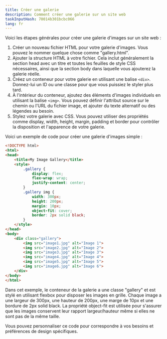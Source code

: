 ```yaml
---
title: Créer une galerie
description: Comment créer une galerie sur un site web
taskInputHash: 70014b301bcbc066
lang: fr
---
```

Voici les étapes générales pour créer une galerie d'images sur un site web :
1. Créer un nouveau fichier HTML pour votre galerie d'images. Vous pouvez le nommer quelque chose comme "gallery.html".
2. Ajouter la structure HTML à votre fichier. Cela inclut généralement la section head avec un titre et toutes les feuilles de style CSS nécessaires, ainsi que la section body dans laquelle vous ajouterez la galerie réelle.
3. Créez un conteneur pour votre galerie en utilisant une balise `<div>`. Donnez-lui un ID ou une classe pour que vous puissiez le styler plus tard.
4. À l'intérieur du conteneur, ajoutez des éléments d'images individuels en utilisant la balise `<img>`. Vous pouvez définir l'attribut source sur le chemin ou l'URL du fichier image, et ajouter du texte alternatif ou des légendes au besoin.
5. Stylez votre galerie avec CSS. Vous pouvez utiliser des propriétés comme display, width, height, margin, padding et border pour contrôler la disposition et l'apparence de votre galerie.

Voici un exemple de code pour créer une galerie d'images simple :

```html
<!DOCTYPE html>
<html>
<head>
	<title>My Image Gallery</title>
	<style>
		.gallery {
			display: flex;
			flex-wrap: wrap;
			justify-content: center;
		}
		.gallery img {
			width: 300px;
			height: 200px;
			margin: 10px;
			object-fit: cover;
			border: 2px solid black;
		}
	</style>
</head>
<body>
	<div class="gallery">
		<img src="image1.jpg" alt="Image 1">
		<img src="image2.jpg" alt="Image 2">
		<img src="image3.jpg" alt="Image 3">
		<img src="image4.jpg" alt="Image 4">
		<img src="image5.jpg" alt="Image 5">
		<img src="image6.jpg" alt="Image 6">
	</div>
</body>
</html>
```

Dans cet exemple, le conteneur de la galerie a une classe "gallery" et est stylé en utilisant flexbox pour disposer les images en grille. Chaque image a une largeur de 300px, une hauteur de 200px, une marge de 10px et une bordure de 2px solid black. La propriété object-fit est utilisée pour s'assurer que les images conservent leur rapport largeur/hauteur même si elles ne sont pas de la même taille.

Vous pouvez personnaliser ce code pour correspondre à vos besoins et préférences de design spécifiques.
